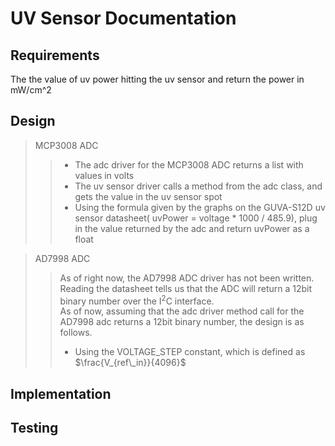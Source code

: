 # UV Sensor Documentation
## Requirements
The the value of uv power hitting the uv sensor and return the power in mW/cm^2
## Design
> MCP3008  ADC
>> * The adc driver for the MCP3008 ADC returns a list with values in volts
>> * The uv sensor driver calls a method from the adc class, and gets the value in the uv sensor spot
>> * Using the formula given by the graphs on the GUVA-S12D uv sensor datasheet( uvPower = voltage * 1000 / 485.9), plug in the value returned by the adc and return uvPower as a float  

> AD7998 ADC
>> As of right now, the AD7998 ADC driver has not been written.  
Reading the datasheet tells us that the ADC will return a 12bit binary number over the I<sup>2</sup>C interface.  
As of now, assuming that the adc driver method call for the AD7998 adc returns a 12bit binary number, the design is as follows.  
>> * Using the VOLTAGE_STEP constant, which is defined as $\frac{V_{ref\_in}}{4096}$
## Implementation
## Testing
